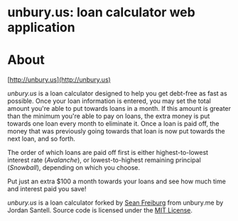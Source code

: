 unbury.us: loan calculator web application
=================================================

# About
[http://unbury.us](http://unbury.us)

*unbury.us* is a loan calculator designed to help you get debt-free as fast as possible. Once your loan information is entered, you may set the total amount you're able to put towards loans in a month. If this amount is greater than the minimum you're able to pay on loans, the extra money is put towards one loan every month to eliminate it. Once a loan is paid off, the money that was previously going towards that loan is now put towards the next loan, and so forth.

The order of which loans are paid off first is either highest-to-lowest interest rate (*Avalanche*), or lowest-to-highest remaining principal (*Snowball*), depending on which you choose.

Put just an extra $100 a month towards your loans and see how much time and interest paid you save!

*unbury.us* is a loan calculator forked by [Sean Freiburg](http://www.seanfreiburg.com) from unbury.me by Jordan Santell. Source code is licensed under the [MIT License](http://opensource.org/licenses/mit-license.php).
